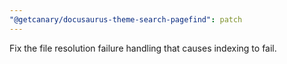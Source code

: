 ```yaml
---
"@getcanary/docusaurus-theme-search-pagefind": patch
---
```


Fix the file resolution failure handling that causes indexing to fail.
